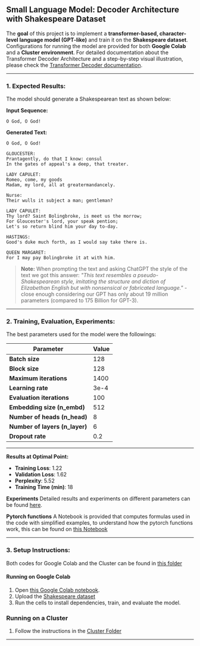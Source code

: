 ## **Small Language Model: Decoder Architecture with Shakespeare Dataset**

The **goal** of this project is to implement a **transformer-based, character-level language model (GPT-like)** and train it on the **Shakespeare dataset**. Configurations for running the model are provided for both **Google Colab** and a **Cluster environment**.
For detailed documentation about the Transformer Decoder Architecture and a step-by-step visual illustration, please check the [Transformer Decoder documentation](https://alexerne-git.github.io/TransformerSmallDecoder/).

---

### **1. Expected Results:**

The model should generate a Shakespearean text as shown below:

**Input Sequence:**
```
O God, O God!
```
**Generated Text:**

```
O God, O God!

GLOUCESTER:
Prantagently, do that I know: consul
In the gates of appeal's a deep, that treater.

LADY CAPULET:
Romeo, come, my goods
Madam, my lord, all at greatermandancely.

Nurse:
Their wulls it subject a man; gentleman?

LADY CAPULET:
Thy lord? Saint Bolingbroke, is meet us the morrow;
For Gloucester's lord, your speak pention;
Let's so return blind him your day to-day.

HASTINGS:
Good's duke much forth, as I would say take there is.

QUEEN MARGARET:
For I may pay Bolingbroke it at with him.

```

> **Note:** When prompting the text and asking ChatGPT the style of the text we got this answer: *"This text resembles a pseudo-Shakespearean style, imitating the structure and diction of Elizabethan English but with nonsensical or fabricated language."* - close enough considering our GPT has only about 19 million parameters (compared to 175 Billion for GPT-3).


----

### **2. Training, Evaluation, Experiments:**

The best parameters used for the model were the followings:

| **Parameter**             | **Value** |
|----------------------------|-----------|
| **Batch size**             | 128       |
| **Block size**             | 128       |
| **Maximum iterations**     | 1400      |
| **Learning rate**          | 3e-4      |
| **Evaluation iterations**  | 100       |
| **Embedding size (n_embd)**| 512       |
| **Number of heads (n_head)**| 8         |
| **Number of layers (n_layer)**| 6        |
| **Dropout rate**           | 0.2       |

---


**Results at Optimal Point:**

- **Training Loss**: 1.22
- **Validation Loss**: 1.62
- **Perplexity**: 5.52
- **Training Time (min)**: 18  


**Experiments** Detailed results and experiments on different parameters can be found [here](./Documentation/experiments.md).

**Pytorch functions** A Notebook is provided that computes formulas used in the code with simplified examples, to understand how the pytorch functions work, this can be found on [this Notebook](./Documentation/pytorch_notebook.ipynb)

----

### **3. Setup Instructions:**

Both codes for Google Colab and the Cluster can be found in [this folder](./Code/readme.md)

#### **Running on Google Colab**
1. Open [this Google Colab notebook](./Code/google_colab_code.ipynb).
2. Upload the [Shakespeare dataset](./Data/dataset.txt)
3. Run the cells to install dependencies, train, and evaluate the model.

### **Running on a Cluster**
1. Follow the instructions in the [Cluster Folder](./Code/Cluster/readme.md)
---
